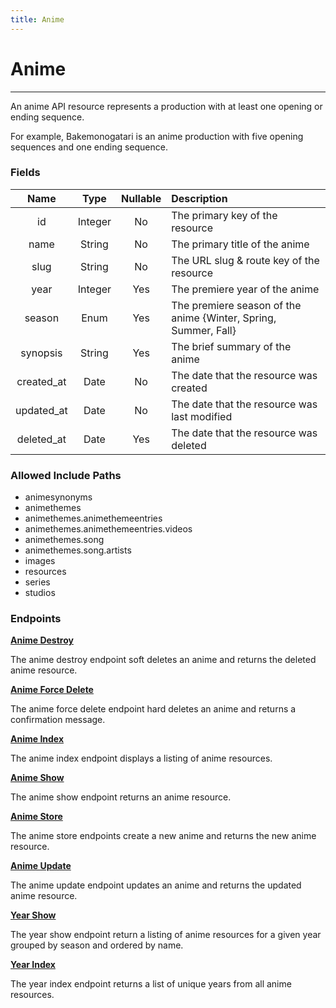 ```yaml
---
title: Anime
---
```


# Anime

---

An anime API resource represents a production with at least one opening or ending sequence.

For example, Bakemonogatari is an anime production with five opening sequences and one ending sequence.

### Fields

|    Name    |  Type   | Nullable | Description                                                     |
| :--------: | :-----: | :------: | :-------------------------------------------------------------- |
| id         | Integer | No       | The primary key of the resource                                 |
| name       | String  | No       | The primary title of the anime                                  |
| slug       | String  | No       | The URL slug & route key of the resource                        |
| year       | Integer | Yes      | The premiere year of the anime                                  |
| season     | Enum    | Yes      | The premiere season of the anime {Winter, Spring, Summer, Fall} |
| synopsis   | String  | Yes      | The brief summary of the anime                                  |
| created_at | Date    | No       | The date that the resource was created                          |
| updated_at | Date    | No       | The date that the resource was last modified                    |
| deleted_at | Date    | Yes      | The date that the resource was deleted                          |

### Allowed Include Paths

* animesynonyms
* animethemes
* animethemes.animethemeentries
* animethemes.animethemeentries.videos
* animethemes.song
* animethemes.song.artists
* images
* resources
* series
* studios

### Endpoints

**[Anime Destroy](/anime/destroy/)**

The anime destroy endpoint soft deletes an anime and returns the deleted anime resource.

**[Anime Force Delete](/anime/forceDelete/)**

The anime force delete endpoint hard deletes an anime and returns a confirmation message.

**[Anime Index](/anime/index/)**

The anime index endpoint displays a listing of anime resources.

**[Anime Show](/anime/show/)**

The anime show endpoint returns an anime resource.

**[Anime Store](/anime/store/)**

The anime store endpoints create a new anime and returns the new anime resource.

**[Anime Update](/anime/update/)**

The anime update endpoint updates an anime and returns the updated anime resource.

**[Year Show](/year/show/)**

The year show endpoint return a listing of anime resources for a given year grouped by season and ordered by name.

**[Year Index](/year/index/)**

The year index endpoint returns a list of unique years from all anime resources.